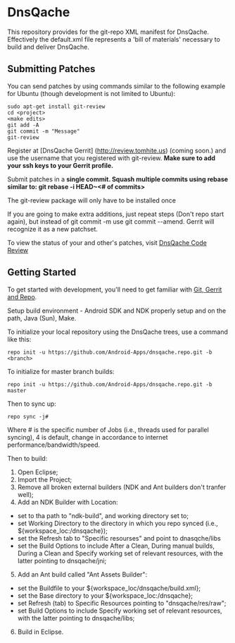 DnsQache
=====================
This repository provides for the git-repo XML manifest for DnsQache.
Effectively the default.xml file represents a 'bill of materials' necessary to build and deliver DnsQache.

Submitting Patches
------------------
You can send patches by using commands similar to the following example for Ubuntu (though development is not limited to Ubuntu):

    sudo apt-get install git-review
    cd <project>
    <make edits>
    git add -A
    git commit -m "Message"
    git-review

Register at [DnsQache Gerrit] (http://review.tomhite.us) (coming soon.) and use the username that you registered with git-review. **Make sure to add your ssh keys to your Gerrit profile.**

Submit patches in a **single commit. Squash multiple commits using rebase similar to: git rebase -i HEAD~<# of commits>**

The git-review package will only have to be installed once

If you are going to make extra additions, just repeat steps (Don't repo start again), but instead of git commit -m
use git commit --amend. Gerrit will recognize it as a new patchset.

To view the status of your and other's patches, visit [DnsQache Code Review](http://review.tomhite.us)

Getting Started
---------------

To get started with development, you'll need to get
familiar with [Git, Gerrit and Repo](http://source.android.com/download/using-repo).

Setup build environment - Android SDK and NDK properly setup and on the path, Java (Sun), Make.

To initialize your local repository using the DnsQache trees, use a command like this:

    repo init -u https://github.com/Android-Apps/dnsqache.repo.git -b <branch>

To initialize for master branch builds:

    repo init -u https://github.com/Android-Apps/dnsqache.repo.git -b master

Then to sync up:

    repo sync -j#

Where # is the specific number of Jobs (i.e., threads used for parallel syncing), 4 is default, change in accordance to internet performance/bandwidth/speed.

Then to build:

1. Open Eclipse;
2. Import the Project;
3. Remove all broken external builders (NDK and Ant builders don't tranfer well);
4. Add an NDK Builder with Location:
  * set to tha path to "ndk-build", and working directory set to;
  * set Working Directory to the directory in which you repo synced (i.e., ${workspace\_loc:/dnsqache});
  * set the Refresh tab to "Specific resourses" and point to dnasqche/libs
  * set the Build Options to include After a Clean, During manual builds, During a Clean and Specify working set of relevant resources, with the latter pointing to dnsqache/jni;
5. Add an Ant build called "Ant Assets Builder":
  * set the Buildfile to your ${workspace\_loc/dnsqache/build.xml};
  * set the Base directory to your ${workspace\_loc:/dnsqache};
  * set Refresh (tab) to Specific Resources pointing to "dnsqache/res/raw";
  * set Build Options to include Specify working set of relevant resources, with the latter pointing to dnsqache/libs;
6. Build in Eclipse.
